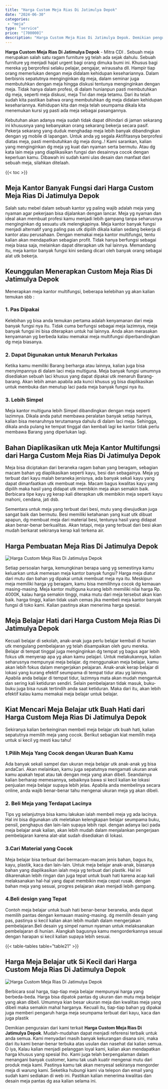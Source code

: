 ```yaml
---
title: "Harga Custom Meja Rias Di Jatimulya Depok"
date: "2024-06-30"
categories:
 - "meja"
type: "service"
price: "[700000]"
description: "Harga Custom Meja Rias Di Jatimulya Depok. Demikian penguraian dari kami terkait **Harga Custom Meja Rias Di Jatimulya Depok**. Mudah-mudahan dapat menjadi r..."
---
```


**Harga Custom Meja Rias Di Jatimulya Depok** - Mitra CDI . Sebuah meja merupakan salah satu ragam furniture yg telah ada sejak dahulu. Sebuah furniture yg menjadi hajat urgent bagi orang dimuka bumi ini. Khusus bagi mereka yg berprofesi selaku pelajar, pengajar, wirausaha dll. Hampir tiap orang memerlukan dengan meja didalam kehidupan kesehariannya. Dalam berbisnis sepatutnya menginginkan dg meja, dalam seminar juga membutuhkan dengan meja hingga diskusi tentunya menginginkan dengan meja. Tidak hanya dalam profesi, di dalam hunianpun pasti membutuhkan dg meja, seperti meja diskusi, meja Tivi dan meja tetamu. Dari itu telah sudah kita pastikan bahwa orang membutuhkan dg meja didalam kehidupan kesehariannya. Kehidupan kita dan meja telah seumpama dikala kita menemukan kursi yg pasti ada meja sebagai pasangannya.

Kebutuhan akan adanya meja sudah tidak dapat dihindari di jaman sekarang ini khususnya yang kebanyakan orang sekarang bekerja secara pasif. Pekerja sekarang yang duduk menghadap meja lebih banyak dibandingkan dengan yg mobile di lapangan. Untuk anda yg segala Aktifitasnya berprofesi diatas meja, pasti membutuhkan dg meja dong..! Kami sarankan, kalian yang menginginkan dg meja yg kuat dan nyaman serta bermutu. Atau dg kata lain meja yang diaplikasikan fungsi dan desainnya cocok dengan keperluan kamu. Dibawah ini sudah kami ulas desain dan manfaat dari sebuah meja, silahkan ditelaah.

{{< toc >}}

## Meja Kantor Banyak Fungsi dari Harga Custom Meja Rias Di Jatimulya Depok

Salah satu mebel dalam sebuah kantor yg paling wajib adalah meja yang nyaman agar pekerjaan bisa dijalankan dengan lancar. Meja yg nyaman dan ideal akan membuat profesi kamu menjadi lebih gampang tanpa seharusnya menginginkan dg sesuatu utk melengkapinya. Meja kantor banyak fungsi menjadi alternatif yang paling pas utk dipilih dikala kalian sedang bekerja di kantor atau perusahaan. Dengan memakai meja kantor multifungsi, tentu kalian akan mendapatkan sebagian profit. Tidak hanya berfungsi sebagai meja biasa saja, melainkan dapat diterapkan utk hal lainnya. Memandang itu, meja kantor banyak fungsi kini sedang dicari oleh banyak orang sebagai alat utk bekerja.

## Keunggulan Menerapkan Custom Meja Rias Di Jatimulya Depok

Menerapkan meja kantor multifungsi, beberapa kelebihan yg akan kalian temukan sbb :

### 1\. Pas Dipakai

Kelebihan yg bisa anda temukan pertama adalah kenyamanan dari meja banyak fungsi nya itu. Tidak cuma berfungsi sebagai meja lazimnya, meja banyak fungsi ini bisa diterapkan untuk hal lainnya. Anda akan merasakan kenyamanan yg berbeda kalau memakai meja multifungsi diperbandingkan dg meja biasanya.

### 2\. Dapat Digunakan untuk Menaruh Perkakas

Ketika kamu memiliki Barang berharga atau lainnya, kalian juga bisa menyimpannya di dalam laci meja multiguna. Meja banyak fungsi umumnya disediakan sebuah laci khusus yang dapat dipakai utk menaruh Barang-barang. Akan lebih aman apabila ada kunci khusus yg bisa diaplikasikan untuk membuka dan menutup laci pada meja banyak fungsi nya itu.

### 3\. Lebih Simpel

Meja kantor multiguna lebih Simpel dibandingkan dengan meja seperti lazimnya. Dikala anda patut membawa peralatan banyak setiap harinya, kalian bisa menaruhnya terutamanya dahulu di dalam laci meja. Sehingga, dikala anda pulang ke tempat tinggal dan kembali lagi ke kantor tidak perlu membawa Barang yang diperlukan lagi.

## Bahan Diaplikasikan utk Meja Kantor Multifungsi dari Harga Custom Meja Rias Di Jatimulya Depok

Meja bisa diciptakan dari beraneka ragam bahan yang beragam, sebagian macam bahan yg diaplikasikan seperti kayu, besi dan sebagainya. Meja yg terbuat dari kayu malah beraneka jenisnya, ada banyak sekali kayu yang dapat dimanfaatkan utk membuat meja. Macam bagus kwalitas kayu yang dipilih maka hasil yang didapat utk membikin meja akan semakin baik. Berbicara tipe kayu yg kerap kali diterapkan utk membikin meja seperti kayu mahoni, cendana, jati dsb.

Sementara untuk meja yang terbuat dari besi, mutu yang diwujudkan juga sangat baik dan bermutu. Besi memiliki ketahanan yang kuat utk dibuat apapun, dg membuat meja dari material besi, tentunya hasil yang didapat akan benar-benar berkualitas. Akan tetapi, meja yang terbuat dari besi akan mudah berkarat sekiranya kerap kali terkena air.

## Harga Pembuatan Meja Rias Di Jatimulya Depok

![Harga Custom Meja Rias Di Jatimulya Depok](/images/meja/meja-dewasa-011.jpg)

Setiap persoalan harga, kemungkinan berapa uang yg semestinya kamu keluarkan untuk memesan meja kantor banyak fungsi? Harga meja diatur dari mutu dan bahan yg dipakai untuk membuat meja nya itu. Meskipun meja memiliki harga yg beragam, kamu bisa memilihnya cocok dg kemauan masing-masing. Meja kantor multiguna kurang lebih memiliki nilai harga Rp. 4000K, kalau harga semakin tinggi, maka mutu dari meja tersebut akan kian baik. harga tinggi, kalian tidak usah cemas jika membeli meja kantor banyak fungsi di toko kami. Kalian pastinya akan menerima harga spesial.

## Meja Belajar Hati dari Harga Custom Meja Rias Di Jatimulya Depok

Kecuali belajar di sekolah, anak-anak juga perlu belajar kembali di hunian utk mengulang pembelajaran yg telah disampaikan oleh guru mereka. Belajar di tempat tinggal juga menginginkan dg tempat yg bagus agar lebih fokus utk menyerap apa yg akan kamu pelajari. Untuk melakukannya, kalian seharusnya mempunyai meja belajar. dg menggunakan meja belajar, kamu akan lebih fokus dalam mengerjakan pelajaran. Anak-anak kerap belajar di lokasi yang kurang efektif seumpama di tempat tidur atau yg lainnya. Apabila anda belajar di tempat tidur, lazimnya mata akan mudah mengantuk dan sering kali ketiduran sendiri. Selain pembelajaran tidak masuk, buku-buku juga bisa rusak tertindih anda saat ketiduran. Maka dari itu, akan lebih efektif kalau kamu memakai meja belajar untuk belajar.

## Kiat Mencari Meja Belajar utk Buah Hati dari Harga Custom Meja Rias Di Jatimulya Depok

Sekiranya kalian berkeinginan membeli meja belajar utk buah hati, kalian sepatutnya memilih meja yang cocok. Berikut sebagian kiat memilih meja untuk si kecil yg mesti kau tahu!

### 1.Pilih Meja Yang Cocok dengan Ukuran Buah Kamu

Ada banyak sekali sampel dan ukuran meja belajar utk anak-anak yg bisa andaCari. Akan melainkan, kamu juga sepatutnya mengamati ukuran anak kamu apakah tepat atau tak dengan meja yang akan dibeli. Seandainya kalian berharap memesannya, sebaiknya bawa si kecil kalian ke lokasi penjualan meja belajar supaya lebih jelas. Apabila anda membelinya secara online, anda wajib benar-benar tahu mengenai ukuran meja yg akan dibeli.

### 2\. Beli Meja yang Terdapat Lacinya

Tips yg selanjutnya bisa kamu lakukan ialah membeli meja yg ada lacinya. Hal ini bisa digunakan utk meletakan kelengkapan belajar seumpama buku, pensil, penghapus dan lain-lain supaya lebih rapi. dengan adanya laci pada meja belajar anak kalian, akan lebih mudah dalam menjalankan pengerjaan pembelajaran karena alat-alat sudah disediakan di lokasi.

### 3.Cari Material yang Cocok

Meja belajar bisa terbuat dari bermacam-macam jenis bahan, bagus itu, kayu, plastik, kaca dan lain-lain. Untuk meja belajar anak-anak, biasanya bahan yang diaplikasikan ialah meja yg terbuat dari plastik. Hal ini dikarenakan lebih ringan dan juga tepat untuk buah hati karena acap kali melaksanakan hal-hal yang dapat membikin meja cepat rusak. dengan bahan meja yang sesuai, progres pelajaran akan menjadi lebih gampang.

### 4.Beli design yang Tepat

Contoh meja belajar untuk buah hati benar-benar beraneka, anda dapat memilih pantas dengan kemauan masing-masing. dg memilih desain yang pas, pastinya si kecil kalian akan lebih mudah dalam mengerjakan pembelajaran.Beli desain yg simpel namun nyaman untuk melaksanakan pembelajaran di hunian. Alangkah bagusnya kamu mengorderkannya sesuai dengan harapan si kecil kalian supaya lebih sesuai.

{{< table-tables table="table21" >}}

## Harga Meja Belajar utk Si Kecil dari Harga Custom Meja Rias Di Jatimulya Depok

![Harga Custom Meja Rias Di Jatimulya Depok](/images/meja/meja-anak-006.jpg)

Berbicara soal harga, tiap-tiap meja belajar mempunyai harga yang berbeda-beda. Harga bisa dipatok pantas dg ukuran dan mutu meja belajar yang akan dibeli. Umumnya kian besar ukuran meja dan kwalitas meja yang dibeli maka semakin mahal harganya. Kecuali itu, tiap-tiap bahan yg dipakai juga memberi pengaruh harga meja seumpama terbuat dari kayu, kaca dan juga plastik

Demikian penguraian dari kami terkait **Harga Custom Meja Rias Di Jatimulya Depok**. Mudah-mudahan dapat menjadi referensi terbaik untuk anda semua. Kami menyadari masih banyak kekurangan disana sini, maka dari itu kami benar-benar terbuka atas usulan dan nasehat dai kalian semua. O iya, Kalau kalian menjadi pelanggan loyal kami, kalian akan mendapatkan harga khusus yang spesial lho. Kami juga telah berpengalaman dalam menangani banyak customer, kamu tak usah kuatir mengenai mutu dari produk meja kami. Pastinya kamu tak akan menyesal sekiranya mengorder meja di warung kami. Seketika hubungi kami via telepon dan email yang sudah kami sediakan di web ini. Pastikan kalian menerima kwalitas dan desain meja pantas dg asa kalian selama ini.
